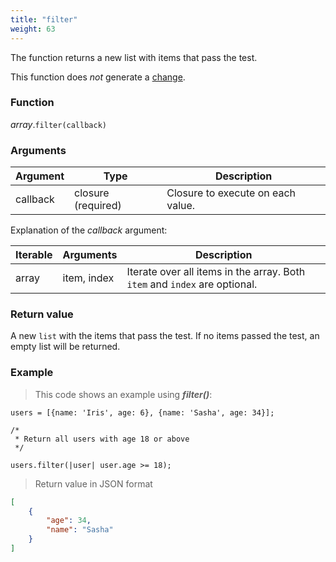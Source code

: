 ```yaml
---
title: "filter"
weight: 63
---
```


The function returns a new list with items that pass the test.

This function does *not* generate a [change](../../../overview/changes).

### Function

*array*.`filter(callback)`

### Arguments

Argument | Type | Description
-------- | ---- | -----------
callback | closure (required) | Closure to execute on each value.

Explanation of the *callback* argument:

Iterable | Arguments   | Description
-------- | ----------- | -----------
array    | item, index | Iterate over all items in the array. Both `item` and `index` are optional.

### Return value

A new `list` with the items that pass the test.
If no items passed the test, an empty list will be returned.

### Example

> This code shows an example using ***filter()***:

```thingsdb,json_response
users = [{name: 'Iris', age: 6}, {name: 'Sasha', age: 34}];

/*
 * Return all users with age 18 or above
 */

users.filter(|user| user.age >= 18);
```

> Return value in JSON format

```json
[
    {
        "age": 34,
        "name": "Sasha"
    }
]
```

